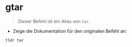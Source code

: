 # gtar

> Dieser Befehl ist ein Alias von `tar`.

- Zeige die Dokumentation für den originalen Befehl an:

`tldr tar`
